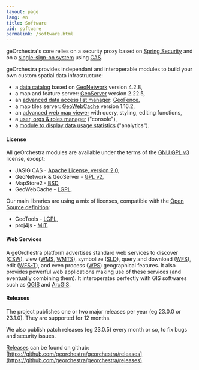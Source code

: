 ```yaml
---
layout: page
lang: en
title: Software
uid: software
permalink: /software.html
---
```


geOrchestra's core relies on a security proxy based on [Spring Security](https://projects.spring.io/spring-security/) and on a [single-sign-on system](https://en.wikipedia.org/wiki/Single_sign-on) using [CAS](https://www.jasig.org/cas).

geOrchestra provides independant and interoperable modules to build your own custom spatial data infrastructure:

 * a [data catalog](https://github.com/georchestra/geonetwork/) based on [GeoNetwork](https://geonetwork-opensource.org/) version 4.2.8,
 * a map and feature server: [GeoServer](https://geoserver.org/) version 2.22.5,
 * an [advanced data access list manager](https://github.com/georchestra/geofence/blob/georchestra/georchestra.md): [GeoFence](https://github.com/geoserver/geofence),
 * a map tiles server: [GeoWebCache](https://geowebcache.org/) version 1.16.2,
 * an [advanced web map viewer](https://docs.mapstore.geosolutionsgroup.com) with query, styling, editing functions,
 * a [user, orgs & roles manager](https://github.com/georchestra/georchestra/blob/master/console/README.md) ("console"),
 * a [module to display data usage statistics](https://github.com/georchestra/georchestra/blob/master/analytics/README.md) ("analytics").

#### License

All geOrchestra modules are available under the terms of the [GNU GPL v3](https://github.com/georchestra/georchestra/blob/master/LICENSE.txt) license, except:

 * JASIG CAS - [Apache License, version 2.0](https://github.com/Jasig/cas/blob/master/LICENSE),
 * GeoNetwork & GeoServer - [GPL v2](https://www.gnu.org/licenses/gpl-2.0.html),
 * MapStore2 - [BSD](https://github.com/geosolutions-it/MapStore2/blob/master/LICENSE.txt),
 * GeoWebCache - [LGPL](https://www.gnu.org/licenses/lgpl.html).

Our main libraries are using a mix of licenses, compatible with the [Open Source definition](https://opensource.org/osd):

 * GeoTools - [LGPL](https://www.gnu.org/licenses/lgpl.html),
 * proj4js - [MIT](https://github.com/proj4js/proj4js/blob/master/LICENSE.md).

#### Web Services

A geOrchestra platform advertises standard web services to discover ([CSW](https://www.opengeospatial.org/standards/cat)), view ([WMS](https://www.opengeospatial.org/standards/wms), [WMTS](https://www.opengeospatial.org/standards/wmts)), symbolize ([SLD](https://www.opengeospatial.org/standards/sld)), query and download ([WFS](https://www.opengeospatial.org/standards/wfs)), edit ([WFS-T](https://www.opengeospatial.org/standards/wfs)), and even process ([WPS](https://www.opengeospatial.org/standards/wps)) geographical features. It also provides powerful web applications making use of these services (and eventually combining them). It interoperates perfectly with GIS softwares such as [QGIS](https://www.qgis.org/) and [ArcGIS](https://www.arcgis.com/).

#### Releases

The project publishes one or two major releases per year (eg 23.0.0 or 23.1.0). They are supported for 12 months.

We also publish patch releases (eg 23.0.5) every month or so, to fix bugs and security issues.

[Releases](https://github.com/georchestra/georchestra/releases) can be found on github: [https://github.com/georchestra/georchestra/releases](https://github.com/georchestra/georchestra/releases)
